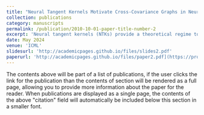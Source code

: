 ```yaml
---
title: "Neural Tangent Kernels Motivate Cross-Covariance Graphs in Neural Networks"
collection: publications
category: manuscripts
permalink: /publication/2010-10-01-paper-title-number-2
excerpt: 'Neural tangent kernels (NTKs) provide a theoretical regime to analyze the learning and generalization behavior of over-parametrized neural networks. For a supervised learning task, the association between the eigenvectors of the NTK and given data (a concept referred to as alignment in this paper) can govern the rate of convergence of gradient descent, as well as generalization to unseen data. Building upon this concept and leveraging the structure of NTKs for graph neural networks (GNNs), we theoretically investigate NTKs and alignment, where our analysis reveals that optimizing the alignment translates to optimizing the graph representation or the graph shift operator (GSO) in a GNN. Our results further establish theoretical guarantees on the optimality of the alignment for a two-layer GNN and these guarantees are characterized by the graph shift operator being a function of the cross-covariance between the input and the output data. The theoretical insights drawn from the analysis of NTKs are validated by our experiments focused on a multi-variate time series prediction task for a publicly available dataset. Specifically, they demonstrate that GNN-based learning models that operate on the cross-covariance matrix indeed outperform those that operate on the covariance matrix estimated from only the input data.'
date: May 2024
venue: 'ICML'
slidesurl: 'http://academicpages.github.io/files/slides2.pdf'
paperurl: 'http://academicpages.github.io/files/paper2.pdf](https://proceedings.mlr.press/v235/khalafi24a.html'
---
```


The contents above will be part of a list of publications, if the user clicks the link for the publication than the contents of section will be rendered as a full page, allowing you to provide more information about the paper for the reader. When publications are displayed as a single page, the contents of the above "citation" field will automatically be included below this section in a smaller font.
